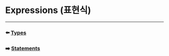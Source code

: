 # Expressions (표현식)


***

### ⬅️ [Types](https://github.com/Developer-Nova/Swift-Documentation/blob/main/Swift%20Documentation/3.Language%20Reference/3.Types.md)

### ➡️ [Statements](https://github.com/Developer-Nova/Swift-Documentation/blob/main/Swift%20Documentation/3.Language%20Reference/5.Statements.md)
